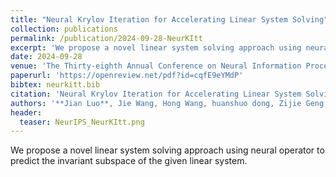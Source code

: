 ```yaml
---
title: "Neural Krylov Iteration for Accelerating Linear System Solving"
collection: publications
permalink: /publication/2024-09-28-NeurKItt
excerpt: 'We propose a novel linear system solving approach using neural operator to predict the invariant subspace of the given linear system.'
date: 2024-09-28
venue: 'The Thirty-eighth Annual Conference on Neural Information Processing Systems (NeurIPS)'
paperurl: 'https://openreview.net/pdf?id=cqfE9eYMdP'
bibtex: neurkitt.bib
citation: 'Neural Krylov Iteration for Accelerating Linear System Solving. Jian Luo, Jie Wang, Hong Wang, huanshuo dong, Zijie Geng, Hanzhu Chen, Yufei Kuang'
authors: '**Jian Luo**, Jie Wang, Hong Wang, huanshuo dong, Zijie Geng, Hanzhu Chen, Yufei Kuang'
header:
  teaser: NeurIPS_NeurKItt.png
---
```

We propose a novel linear system solving approach using neural operator to predict the invariant subspace of the given linear system.